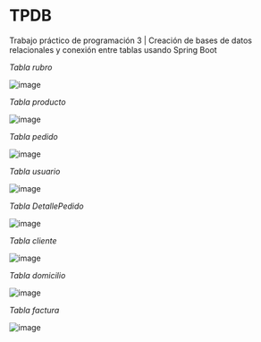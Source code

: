 # TPDB
Trabajo práctico de programación 3 | Creación de bases de datos relacionales y conexión entre tablas usando Spring Boot


*Tabla rubro*

![image](https://github.com/brunomastro165/TPDB/assets/127962081/0279f3c2-054d-4746-8ea5-f4d5aa3752c6)

*Tabla producto*

![image](https://github.com/brunomastro165/TPDB/assets/127962081/6a7e6734-3d9d-4eab-97e0-4c68fbe1ec91)


*Tabla pedido*

![image](https://github.com/brunomastro165/TPDB/assets/127962081/d37421d8-1da1-408f-962e-20a8c0ae4dfe)


*Tabla usuario*

![image](https://github.com/brunomastro165/TPDB/assets/127962081/2e34207c-868c-4ee4-a22c-f0eac8457231)

*Tabla DetallePedido*

![image](https://github.com/brunomastro165/TPDB/assets/127962081/febbd0ef-c9cd-4363-8681-63ca411db481)

*Tabla cliente*

![image](https://github.com/brunomastro165/TPDB/assets/127962081/37144ab2-94e5-4f28-8fe7-6a0df714d22f)

*Tabla domicilio*

![image](https://github.com/brunomastro165/TPDB/assets/127962081/5e398427-1a6e-4dae-99fe-2f042d258418)

*Tabla factura*

![image](https://github.com/brunomastro165/TPDB/assets/127962081/155ad6fd-5ede-4fb6-9318-7b0c892daa48)







